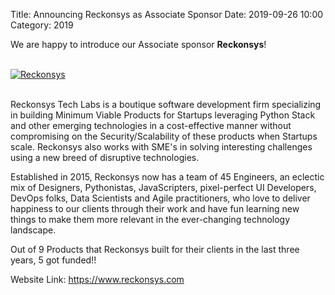 Title: Announcing Reckonsys as Associate Sponsor
Date: 2019-09-26 10:00
Category: 2019

We are happy to introduce our Associate sponsor **Reckonsys**!

<!-- PELICAN_END_SUMMARY -->
<br>
<div class="text-center">
  <a href="https://www.reckonsys.com/" target="_blank">
    <img src="{static}/images/sponsors/reckonsys.png" alt="Reckonsys">
  </a>
</div>
<br>

Reckonsys Tech Labs is a boutique software development firm specializing in building Minimum Viable Products for Startups leveraging Python Stack and other emerging technologies in a cost-effective manner without compromising on the Security/Scalability of these products when Startups scale. Reckonsys also works with SME's in solving interesting challenges using a new breed of disruptive technologies.

Established in 2015, Reckonsys now has a team of 45 Engineers, an eclectic mix of Designers, Pythonistas, JavaScripters, pixel-perfect UI Developers, DevOps folks, Data Scientists and Agile practitioners, who love to deliver happiness to our clients through their work and have fun learning new things to make them more relevant in the ever-changing technology landscape.

Out of 9 Products that Reckonsys built for their clients in the last three years, 5 got funded!!

Website Link: <a href="https://www.reckonsys.com" target="_blank">https://www.reckonsys.com</a>
